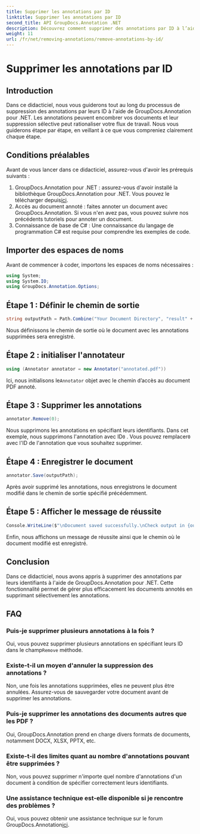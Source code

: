 ```yaml
---
title: Supprimer les annotations par ID
linktitle: Supprimer les annotations par ID
second_title: API GroupDocs.Annotation .NET
description: Découvrez comment supprimer des annotations par ID à l’aide de GroupDocs.Annotation pour .NET. Rationalisez efficacement votre flux de documents.
weight: 11
url: /fr/net/removing-annotations/remove-annotations-by-id/
---
```


# Supprimer les annotations par ID

## Introduction
Dans ce didacticiel, nous vous guiderons tout au long du processus de suppression des annotations par leurs ID à l'aide de GroupDocs.Annotation pour .NET. Les annotations peuvent encombrer vos documents et leur suppression sélective peut rationaliser votre flux de travail. Nous vous guiderons étape par étape, en veillant à ce que vous compreniez clairement chaque étape.
## Conditions préalables
Avant de vous lancer dans ce didacticiel, assurez-vous d'avoir les prérequis suivants :
1.  GroupDocs.Annotation pour .NET : assurez-vous d'avoir installé la bibliothèque GroupDocs.Annotation pour .NET. Vous pouvez le télécharger depuis[ici](https://releases.groupdocs.com/annotation/net/).
2. Accès au document annoté : faites annoter un document avec GroupDocs.Annotation. Si vous n'en avez pas, vous pouvez suivre nos précédents tutoriels pour annoter un document.
3. Connaissance de base de C# : Une connaissance du langage de programmation C# est requise pour comprendre les exemples de code.

## Importer des espaces de noms
Avant de commencer à coder, importons les espaces de noms nécessaires :
```csharp
using System;
using System.IO;
using GroupDocs.Annotation.Options;
```

## Étape 1 : Définir le chemin de sortie
```csharp
string outputPath = Path.Combine("Your Document Directory", "result" + Path.GetExtension("input.pdf"));
```
Nous définissons le chemin de sortie où le document avec les annotations supprimées sera enregistré.
## Étape 2 : initialiser l'annotateur
```csharp
using (Annotator annotator = new Annotator("annotated.pdf"))
```
 Ici, nous initialisons le`Annotator` objet avec le chemin d’accès au document PDF annoté.
## Étape 3 : Supprimer les annotations
```csharp
annotator.Remove(0);
```
 Nous supprimons les annotations en spécifiant leurs identifiants. Dans cet exemple, nous supprimons l'annotation avec ID`0` . Vous pouvez remplacer`0` avec l'ID de l'annotation que vous souhaitez supprimer.
## Étape 4 : Enregistrer le document
```csharp
annotator.Save(outputPath);
```
Après avoir supprimé les annotations, nous enregistrons le document modifié dans le chemin de sortie spécifié précédemment.
## Étape 5 : Afficher le message de réussite
```csharp
Console.WriteLine($"\nDocument saved successfully.\nCheck output in {outputPath}.");
```
Enfin, nous affichons un message de réussite ainsi que le chemin où le document modifié est enregistré.

## Conclusion
Dans ce didacticiel, nous avons appris à supprimer des annotations par leurs identifiants à l'aide de GroupDocs.Annotation pour .NET. Cette fonctionnalité permet de gérer plus efficacement les documents annotés en supprimant sélectivement les annotations.
## FAQ
### Puis-je supprimer plusieurs annotations à la fois ?
 Oui, vous pouvez supprimer plusieurs annotations en spécifiant leurs ID dans le champ`Remove` méthode.
### Existe-t-il un moyen d'annuler la suppression des annotations ?
Non, une fois les annotations supprimées, elles ne peuvent plus être annulées. Assurez-vous de sauvegarder votre document avant de supprimer les annotations.
### Puis-je supprimer les annotations des documents autres que les PDF ?
Oui, GroupDocs.Annotation prend en charge divers formats de documents, notamment DOCX, XLSX, PPTX, etc.
### Existe-t-il des limites quant au nombre d'annotations pouvant être supprimées ?
Non, vous pouvez supprimer n'importe quel nombre d'annotations d'un document à condition de spécifier correctement leurs identifiants.
### Une assistance technique est-elle disponible si je rencontre des problèmes ?
 Oui, vous pouvez obtenir une assistance technique sur le forum GroupDocs.Annotation[ici](https://forum.groupdocs.com/c/annotation/10).